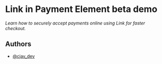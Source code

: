 # Link in Payment Element beta demo

_Learn how to securely accept payments online using Link for faster checkout._




## Authors

- [@cjav_dev](https://twitter.com/cjav_dev)
